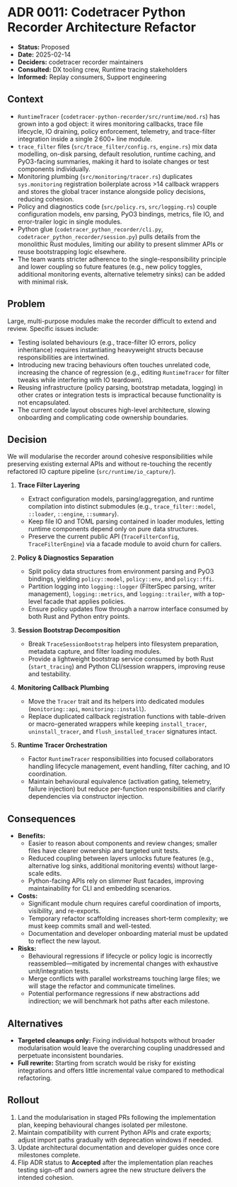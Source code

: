 # ADR 0011: Codetracer Python Recorder Architecture Refactor

- **Status:** Proposed
- **Date:** 2025-02-14
- **Deciders:** codetracer recorder maintainers
- **Consulted:** DX tooling crew, Runtime tracing stakeholders
- **Informed:** Replay consumers, Support engineering

## Context
- `RuntimeTracer` (`codetracer-python-recorder/src/runtime/mod.rs`) has grown into a god object: it wires monitoring callbacks, trace file lifecycle, IO draining, policy enforcement, telemetry, and trace-filter integration inside a single 2 600+ line module.
- `trace_filter` files (`src/trace_filter/config.rs`, `engine.rs`) mix data modelling, on-disk parsing, default resolution, runtime caching, and PyO3-facing summaries, making it hard to isolate changes or test components individually.
- Monitoring plumbing (`src/monitoring/tracer.rs`) duplicates `sys.monitoring` registration boilerplate across >14 callback wrappers and stores the global tracer instance alongside policy decisions, reducing cohesion.
- Policy and diagnostics code (`src/policy.rs`, `src/logging.rs`) couple configuration models, env parsing, PyO3 bindings, metrics, file IO, and error-trailer logic in single modules.
- Python glue (`codetracer_python_recorder/cli.py`, `codetracer_python_recorder/session.py`) pulls details from the monolithic Rust modules, limiting our ability to present slimmer APIs or reuse bootstrapping logic elsewhere.
- The team wants stricter adherence to the single-responsibility principle and lower coupling so future features (e.g., new policy toggles, additional monitoring events, alternative telemetry sinks) can be added with minimal risk.

## Problem
Large, multi-purpose modules make the recorder difficult to extend and review. Specific issues include:
- Testing isolated behaviours (e.g., trace-filter IO errors, policy inheritance) requires instantiating heavyweight structs because responsibilities are intertwined.
- Introducing new tracing behaviours often touches unrelated code, increasing the chance of regression (e.g., editing `RuntimeTracer` for filter tweaks while interfering with IO teardown).
- Reusing infrastructure (policy parsing, bootstrap metadata, logging) in other crates or integration tests is impractical because functionality is not encapsulated.
- The current code layout obscures high-level architecture, slowing onboarding and complicating code ownership boundaries.

## Decision
We will modularise the recorder around cohesive responsibilities while preserving existing external APIs and without re-touching the recently refactored IO capture pipeline (`src/runtime/io_capture/`).

1. **Trace Filter Layering**  
   - Extract configuration models, parsing/aggregation, and runtime compilation into distinct submodules (e.g., `trace_filter::model`, `::loader`, `::engine`, `::summary`).  
   - Keep file IO and TOML parsing contained in loader modules, letting runtime components depend only on pure data structures.  
   - Preserve the current public API (`TraceFilterConfig`, `TraceFilterEngine`) via a facade module to avoid churn for callers.

2. **Policy & Diagnostics Separation**  
   - Split policy data structures from environment parsing and PyO3 bindings, yielding `policy::model`, `policy::env`, and `policy::ffi`.  
   - Partition logging into `logging::logger` (FilterSpec parsing, writer management), `logging::metrics`, and `logging::trailer`, with a top-level facade that applies policies.  
   - Ensure policy updates flow through a narrow interface consumed by both Rust and Python entry points.

3. **Session Bootstrap Decomposition**  
   - Break `TraceSessionBootstrap` helpers into filesystem preparation, metadata capture, and filter loading modules.  
   - Provide a lightweight bootstrap service consumed by both Rust (`start_tracing`) and Python CLI/session wrappers, improving reuse and testability.

4. **Monitoring Callback Plumbing**  
   - Move the `Tracer` trait and its helpers into dedicated modules (`monitoring::api`, `monitoring::install`).  
   - Replace duplicated callback registration functions with table-driven or macro-generated wrappers while keeping `install_tracer`, `uninstall_tracer`, and `flush_installed_tracer` signatures intact.

5. **Runtime Tracer Orchestration**  
   - Factor `RuntimeTracer` responsibilities into focused collaborators handling lifecycle management, event handling, filter caching, and IO coordination.  
   - Maintain behavioural equivalence (activation gating, telemetry, failure injection) but reduce per-function responsibilities and clarify dependencies via constructor injection.

## Consequences
- **Benefits:**  
  - Easier to reason about components and review changes; smaller files have clearer ownership and targeted unit tests.  
  - Reduced coupling between layers unlocks future features (e.g., alternative log sinks, additional monitoring events) without large-scale edits.  
  - Python-facing APIs rely on slimmer Rust facades, improving maintainability for CLI and embedding scenarios.
- **Costs:**  
  - Significant module churn requires careful coordination of imports, visibility, and re-exports.  
  - Temporary refactor scaffolding increases short-term complexity; we must keep commits small and well-tested.  
  - Documentation and developer onboarding material must be updated to reflect the new layout.
- **Risks:**  
  - Behavioural regressions if lifecycle or policy logic is incorrectly reassembled—mitigated by incremental changes with exhaustive unit/integration tests.  
  - Merge conflicts with parallel workstreams touching large files; we will stage the refactor and communicate timelines.  
  - Potential performance regressions if new abstractions add indirection; we will benchmark hot paths after each milestone.

## Alternatives
- **Targeted cleanups only:** Fixing individual hotspots without broader modularisation would leave the overarching coupling unaddressed and perpetuate inconsistent boundaries.  
- **Full rewrite:** Starting from scratch would be risky for existing integrations and offers little incremental value compared to methodical refactoring.

## Rollout
1. Land the modularisation in staged PRs following the implementation plan, keeping behavioural changes isolated per milestone.  
2. Maintain compatibility with current Python APIs and crate exports; adjust import paths gradually with deprecation windows if needed.  
3. Update architectural documentation and developer guides once core milestones complete.  
4. Flip ADR status to **Accepted** after the implementation plan reaches testing sign-off and owners agree the new structure delivers the intended cohesion.
